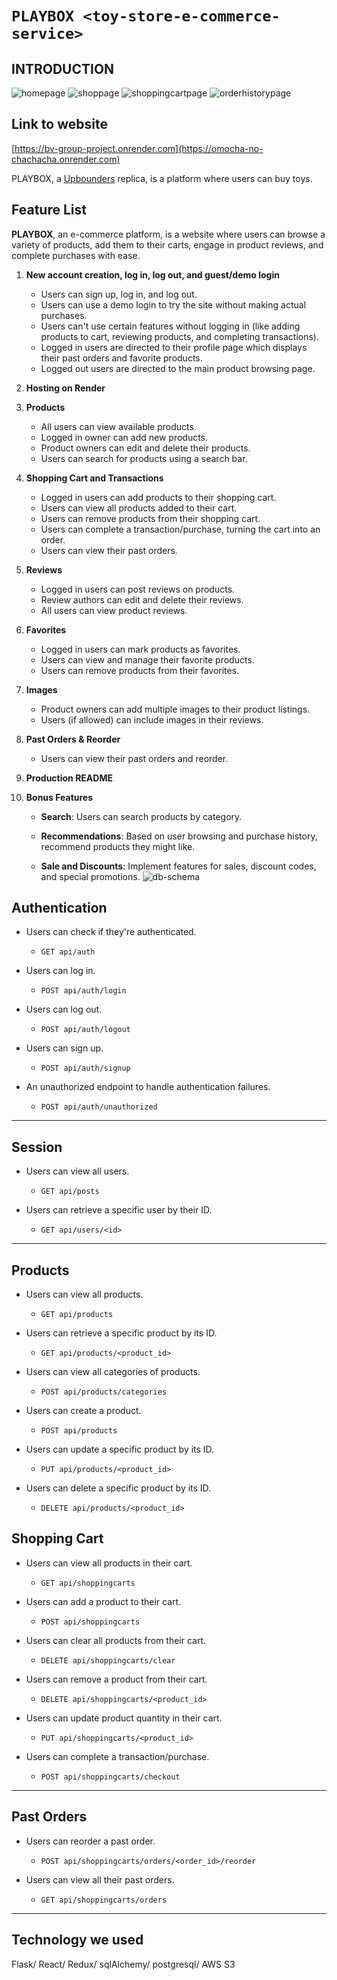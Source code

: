 
# `PLAYBOX <toy-store-e-commerce-service>`

## INTRODUCTION
![homepage][def]
![shoppage][def2]
![shoppingcartpage][def3]
![orderhistorypage][def4]

## Link to website 
[https://bv-group-project.onrender.com](https://omocha-no-chachacha.onrender.com)

PLAYBOX, a [Upbounders](https://upbounders.com/) replica, is a platform where users can buy toys.

## Feature List
**PLAYBOX**, an e-commerce platform, is a website where users can browse a variety of products, add them to their carts, engage in product reviews, and complete purchases with ease.

1. **New account creation, log in, log out, and guest/demo login**
    - Users can sign up, log in, and log out.
    - Users can use a demo login to try the site without making actual purchases.
    - Users can't use certain features without logging in (like adding products to cart, reviewing products, and completing transactions).
    - Logged in users are directed to their profile page which displays their past orders and favorite products.
    - Logged out users are directed to the main product browsing page.

2. **Hosting on Render**

3. **Products**
    - All users can view available products.
    - Logged in owner can add new products.
    - Product owners can edit and delete their products.
    - Users can search for products using a search bar.

4. **Shopping Cart and Transactions**
    - Logged in users can add products to their shopping cart.
    - Users can view all products added to their cart.
    - Users can remove products from their shopping cart.
    - Users can complete a transaction/purchase, turning the cart into an order.
    - Users can view their past orders.

5. **Reviews**
    - Logged in users can post reviews on products.
    - Review authors can edit and delete their reviews.
    - All users can view product reviews.

6. **Favorites**
    - Logged in users can mark products as favorites.
    - Users can view and manage their favorite products.
    - Users can remove products from their favorites.

6. **Images**
    - Product owners can add multiple images to their product listings.
    - Users (if allowed) can include images in their reviews.

8. **Past Orders & Reorder**
    - Users can view their past orders and reorder.

9. **Production README**



10. **Bonus Features**
    - **Search**: Users can search products by category.

    - **Recommendations**: Based on user browsing and purchase history, recommend products they might like.

    - **Sale and Discounts**: Implement features for sales, discount codes, and special promotions.
![db-schema](https://github.com/londelidess/shopping-website/blob/main/images/db-schema.png)

## Authentication

* Users can check if they're authenticated.
  - `GET api/auth`

* Users can log in.
  - `POST api/auth/login`

* Users can log out.
  - `POST api/auth/logout`

* Users can sign up.
  - `POST api/auth/signup`

* An unauthorized endpoint to handle authentication failures.
  - `POST api/auth/unauthorized`

---

## Session

* Users can view all users.
  - `GET api/posts`

* Users can retrieve a specific user by their ID.
  - `GET api/users/<id>`

---


## Products

* Users can view all products.
  - `GET api/products`

* Users can retrieve a specific product by its ID.
  - `GET api/products/<product_id>`

* Users can view all categories of products.
  - `POST api/products/categories`

* Users can create a product.
  - `POST api/products`

* Users can update a specific product by its ID.
  - `PUT api/products/<product_id>`

* Users can delete a specific product by its ID.
  - `DELETE api/products/<product_id>`


## Shopping Cart

* Users can view all products in their cart.
  - `GET api/shoppingcarts`

* Users can add a product to their cart.
  - `POST api/shoppingcarts`

* Users can clear all products from their cart.
  - `DELETE api/shoppingcarts/clear`

* Users can remove a product from their cart.
  - `DELETE api/shoppingcarts/<product_id>`

* Users can update product quantity in their cart.
  - `PUT api/shoppingcarts/<product_id>`

* Users can complete a transaction/purchase.
  - `POST api/shoppingcarts/checkout`



---

## Past Orders

* Users can reorder a past order.
  - `POST api/shoppingcarts/orders/<order_id>/reorder`


* Users can view all their past orders.
  - `GET api/shoppingcarts/orders`


---


 
## Technology we used 
Flask/ React/ Redux/ sqlAlchemy/ postgresql/ AWS S3

[def]: ./images/home-page.png
[def2]:./images/shop-page.png
[def3]:./images/shopping-cart.png
[def4]:./images/order-history.png
